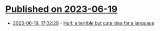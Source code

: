 # [Published on 2023-06-19](index.md)

* [2023-06-19, 17:02:29](https://lobste.rs/s/iuunre/hurl_terrible_cute_idea_for_language) - [Hurl: a terrible but cute idea for a language](https://ntietz.com/blog/introducing-hurl/)
